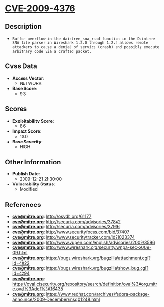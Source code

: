 
# [CVE-2009-4376](https://cve.mitre.org/cgi-bin/cvename.cgi?name=CVE-2009-4376)

## Description

- `Buffer overflow in the daintree_sna_read function in the Daintree SNA file parser in Wireshark 1.2.0 through 1.2.4 allows remote attackers to cause a denial of service (crash) and possibly execute arbitrary code via a crafted packet.`

## Cvss Data

- **Access Vector**:
  - NETWORK
- **Base Score**:
  - 9.3

## Scores

- **Exploitability Score**:
  - 8.6
- **Impact Score**:
  - 10.0
- **Base Severity**:
  - HIGH

## Other Information

- **Publish Date**:
  - 2009-12-21 21:30:00
- **Vulnerability Status**:
  - Modified

## References

- **cve@mitre.org**: http://osvdb.org/61177
- **cve@mitre.org**: http://secunia.com/advisories/37842
- **cve@mitre.org**: http://secunia.com/advisories/37916
- **cve@mitre.org**: http://www.securityfocus.com/bid/37407
- **cve@mitre.org**: http://www.securitytracker.com/id?1023374
- **cve@mitre.org**: http://www.vupen.com/english/advisories/2009/3596
- **cve@mitre.org**: http://www.wireshark.org/security/wnpa-sec-2009-09.html
- **cve@mitre.org**: https://bugs.wireshark.org/bugzilla/attachment.cgi?id=4022
- **cve@mitre.org**: https://bugs.wireshark.org/bugzilla/show_bug.cgi?id=4294
- **cve@mitre.org**: https://oval.cisecurity.org/repository/search/definition/oval%3Aorg.mitre.oval%3Adef%3A16435
- **cve@mitre.org**: https://www.redhat.com/archives/fedora-package-announce/2009-December/msg01248.html
